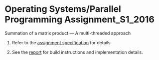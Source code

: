 # Operating Systems/Parallel Programming Assignment_S1_2016

Summation of a matrix product — A multi-threaded approach

1. Refer to the [assignment specification](doc/Assignment-OS-2016.pdf) for details

2. See the [report](doc/report/lab_report_1.pdf) for build instructions and implementation 
details.
